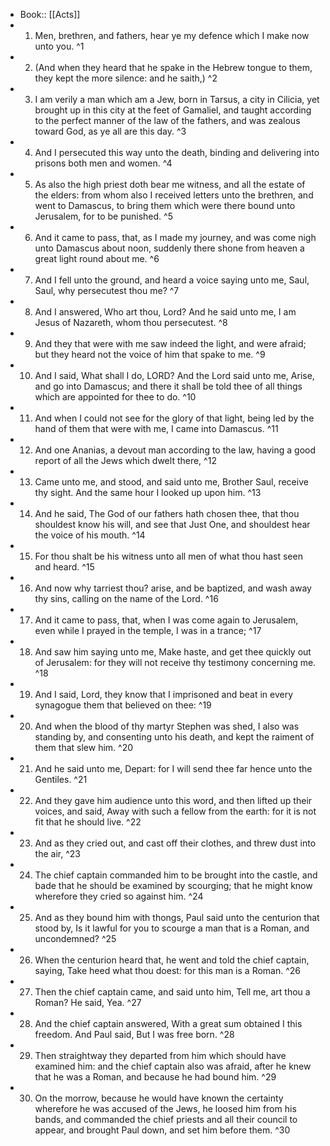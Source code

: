- Book:: [[Acts]]
- 1. Men, brethren, and fathers, hear ye my defence which I make now unto you. ^1
- 2. (And when they heard that he spake in the Hebrew tongue to them, they kept the more silence: and he saith,) ^2
- 3. I am verily a man which am a Jew, born in Tarsus, a city in Cilicia, yet brought up in this city at the feet of Gamaliel, and taught according to the perfect manner of the law of the fathers, and was zealous toward God, as ye all are this day. ^3
- 4. And I persecuted this way unto the death, binding and delivering into prisons both men and women. ^4
- 5. As also the high priest doth bear me witness, and all the estate of the elders: from whom also I received letters unto the brethren, and went to Damascus, to bring them which were there bound unto Jerusalem, for to be punished. ^5
- 6. And it came to pass, that, as I made my journey, and was come nigh unto Damascus about noon, suddenly there shone from heaven a great light round about me. ^6
- 7. And I fell unto the ground, and heard a voice saying unto me, Saul, Saul, why persecutest thou me? ^7
- 8. And I answered, Who art thou, Lord? And he said unto me, I am Jesus of Nazareth, whom thou persecutest. ^8
- 9. And they that were with me saw indeed the light, and were afraid; but they heard not the voice of him that spake to me. ^9
- 10. And I said, What shall I do, LORD? And the Lord said unto me, Arise, and go into Damascus; and there it shall be told thee of all things which are appointed for thee to do. ^10
- 11. And when I could not see for the glory of that light, being led by the hand of them that were with me, I came into Damascus. ^11
- 12. And one Ananias, a devout man according to the law, having a good report of all the Jews which dwelt there, ^12
- 13. Came unto me, and stood, and said unto me, Brother Saul, receive thy sight. And the same hour I looked up upon him. ^13
- 14. And he said, The God of our fathers hath chosen thee, that thou shouldest know his will, and see that Just One, and shouldest hear the voice of his mouth. ^14
- 15. For thou shalt be his witness unto all men of what thou hast seen and heard. ^15
- 16. And now why tarriest thou? arise, and be baptized, and wash away thy sins, calling on the name of the Lord. ^16
- 17. And it came to pass, that, when I was come again to Jerusalem, even while I prayed in the temple, I was in a trance; ^17
- 18. And saw him saying unto me, Make haste, and get thee quickly out of Jerusalem: for they will not receive thy testimony concerning me. ^18
- 19. And I said, Lord, they know that I imprisoned and beat in every synagogue them that believed on thee: ^19
- 20. And when the blood of thy martyr Stephen was shed, I also was standing by, and consenting unto his death, and kept the raiment of them that slew him. ^20
- 21. And he said unto me, Depart: for I will send thee far hence unto the Gentiles. ^21
- 22. And they gave him audience unto this word, and then lifted up their voices, and said, Away with such a fellow from the earth: for it is not fit that he should live. ^22
- 23. And as they cried out, and cast off their clothes, and threw dust into the air, ^23
- 24. The chief captain commanded him to be brought into the castle, and bade that he should be examined by scourging; that he might know wherefore they cried so against him. ^24
- 25. And as they bound him with thongs, Paul said unto the centurion that stood by, Is it lawful for you to scourge a man that is a Roman, and uncondemned? ^25
- 26. When the centurion heard that, he went and told the chief captain, saying, Take heed what thou doest: for this man is a Roman. ^26
- 27. Then the chief captain came, and said unto him, Tell me, art thou a Roman? He said, Yea. ^27
- 28. And the chief captain answered, With a great sum obtained I this freedom. And Paul said, But I was free born. ^28
- 29. Then straightway they departed from him which should have examined him: and the chief captain also was afraid, after he knew that he was a Roman, and because he had bound him. ^29
- 30. On the morrow, because he would have known the certainty wherefore he was accused of the Jews, he loosed him from his bands, and commanded the chief priests and all their council to appear, and brought Paul down, and set him before them. ^30
